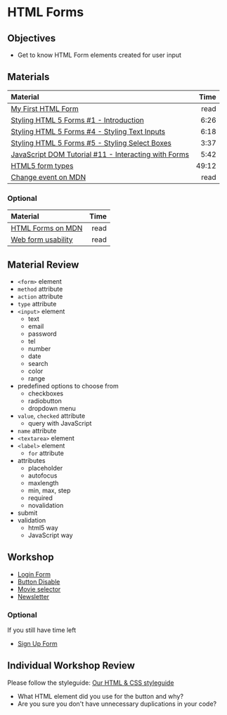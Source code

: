 # HTML Forms

## Objectives

- Get to know HTML Form elements created for user input

## Materials

| Material                                                                                                               |  Time |
| :--------------------------------------------------------------------------------------------------------------------- | ----: |
| [My First HTML Form](https://developer.mozilla.org/en-US/docs/Web/Guide/HTML/Forms/My_first_HTML_form)                 |  read |
| [Styling HTML 5 Forms #1 - Introduction](https://www.youtube.com/watch?v=HiHHvTcHiEk)                                  |  6:26 |
| [Styling HTML 5 Forms #4 - Styling Text Inputs](https://www.youtube.com/watch?v=3Bhrx2DumvI)                           |  6:18 |
| [Styling HTML 5 Forms #5 - Styling Select Boxes](https://www.youtube.com/watch?v=IPtyr11fjcI)                          |  3:37 |
| [JavaScript DOM Tutorial #11 - Interacting with Forms](https://www.youtube.com/watch?v=n4B7vY9SIds)                    |  5:42 |
| [HTML5 form types](https://css-tricks.com/video-screencasts/99-overview-of-html5-forms-types-attributes-and-elements/) | 49:12 |
| [Change event on MDN](https://developer.mozilla.org/en-US/docs/Web/Events/change)                                      |  read |

### Optional

| Material                                                                                          | Time |
| :------------------------------------------------------------------------------------------------ | ---: |
| [HTML Forms on MDN](https://developer.mozilla.org/en-US/docs/Learn/HTML/Forms)                    | read |
| [Web form usability](http://www.smashingmagazine.com/2011/11/extensive-guide-web-form-usability/) | read |

## Material Review

- `<form>` element
  <!-- 
  - for user interaction, they can send information to the server 
  -->
- `method` attribute
  <!-- 
  - The HTTP method that the browser uses to submit the form
  - GET: form data are appended to the action attribute URL with a '?' as
    separator, and the resulting URL is sent to the server: not safe!
  - POST: form data are included in the body of the request and sent to the
    server. 
  -->
- `action` attribute
  <!-- 
  - The URL that processes the form information
  - redirect here after submitting
  -->
- `type` attribute
  <!-- 
  - type of the input from the user we accept, see below
  -->
- `<input>` element
  <!-- 
  - interactive controls for web-based forms in order to accept data from the
    user
  -->
  - text
  - email
  - password
  - tel
  - number
  - date
  - search
  - color
  - range
- predefined options to choose from
  - checkboxes
    <!-- 
    - a user can select one or more options of a limited number of choices 
    - input name attribute will group them together
    -->
  - radiobutton
    <!-- 
    - only one radio button in a given group can be selected 
    - typically rendered as small circles, which are filled or highlighted when
      selected
    - input name attribute will group them together
    -->
  - dropdown menu
    <!--
    - select tag is the wrapper
    - option is the options
    - should have a label too
    - usually there is a default option:
      - <option value="">--Please choose an option--</option>
    -->
- `value`, `checked` attribute
  <!-- 
  - when submitting the form we can get the info by grabbing the value of the 
    field
  - name will be the key, value will be its value
  - if I give a checked value to a checkbox typed input field, it will be
    automatically checked when the form loads  
  -->
  - query with JavaScript
- `name` attribute
- `<textarea>` element
- `<label>` element
  - `for` attribute
    <!--
      - the label's for attribute will connect with the input's ID attribute 
      <label for="username">Username</label>
      <input type="text" name="username" id="username">
      - if we wrap the input with the label, clicking on it will result in 
      focusing the input field, and no need for the 'for' attribute in the
      label:
        <label>
          Username
          <input type="text" name="username">
        </label>
      - clicking on the label will put the input into focus (highlight the
      border, activates the input field)
    -->
- attributes
  - placeholder
    <!-- will disappear when we start typing -->
  - autofocus
    <!-- 
      It supports only the following elements: <button>, <input>, <select> and 
      <textarea> 
    -->
  - maxlength
    <!-- to specify the maximum number of characters allowed in a text field -->
  - min, max, step
    <!-- for range input -->
  - required
    <!-- won't let you submit without filling in the required fields -->
  - novalidation
    <!-- will exclude the validation of the field -->
- submit
  <!-- 
  - can be an input field with the 'submit' type
  - can be a simple button, the default behaviour of it will be submit anyway
  - default behaviour of submitting is:
    - sending a GET request (see above at the METHOD part)
    - navigating to the URL given in the action attribute 
  -->
- validation
  - html5 way
    <!-- 
    - with the type of the inputs and regex
    - regex: restrict the input options with the pattern attribute
      - licence plate is a good example
        <label for="license">license plate</label>
        <input type="text" pattern="[A-Z]{3}-[0-9]{3}" id="license" 
        placeholder="ABC-123"/>
    -->
  - JavaScript way
    <!-- on the frontend with functions, checking the incoming data -->

## Workshop

- [Login Form](login-form/README.md)
- [Button Disable](button-disable/README.md)
- [Movie selector](movie-selector/README.md)
- [Newsletter](newsletter/js.md)

### Optional

If you still have time left

- [Sign Up Form](sign-up-form/README.md)

## Individual Workshop Review

Please follow the styleguide:
[Our HTML & CSS styleguide](../../styleguide/html-css.md)

- What HTML element did you use for the button and why?
- Are you sure you don't have unnecessary duplications in your code?
